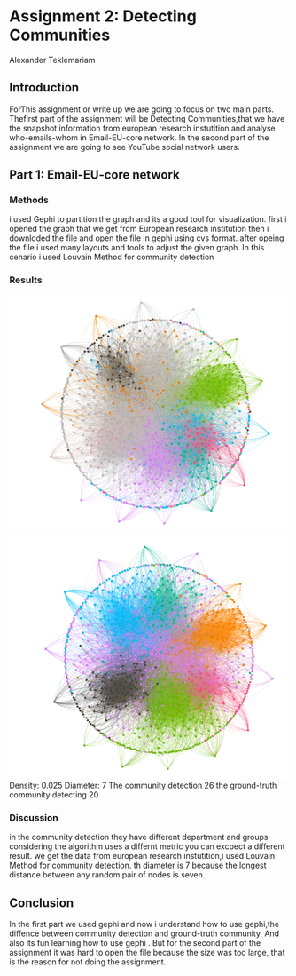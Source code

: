 # Assignment 2: Detecting Communities
Alexander Teklemariam


## Introduction
ForThis assignment or write up we are going to focus on  two main parts.
Thefirst part of the assignment will be Detecting Communities,that we have the snapshot information from european research instutition
and analyse  who-emails-whom in Email-EU-core network.
In the second part of the assignment we are going to see YouTube social network users.

## Part 1: Email-EU-core network
### Methods
i used Gephi to partition the graph and its a good tool for visualization.
first i opened the graph that we get from  European research institution then i downloded the file and open the file in gephi using cvs format. 
after opeing the file i used many layouts and tools to adjust the given graph.
In this cenario i used  Louvain Method for community detection  


### Results

![](alexander-depart.png)
![](alexander-modularity.png)
Density: 0.025
Diameter: 7
The community detection  26
the ground-truth community detecting   20 

### Discussion
in the community detection they have different department and groups
considering the algorithm uses a differnt metric you can excpect a different result.
we get the data from european research instutition,i used Louvain Method for community detection.
th diameter is 7 because the longest distance between any random pair of nodes is seven. 

## Conclusion
In the first part we used gephi and now i understand how to use gephi,the diffence between community detection and ground-truth community,
And also its fun learning how to use gephi .
But for the second part of the assignment it was hard to open the file because the size was too large, that is the reason for not doing the assignment.